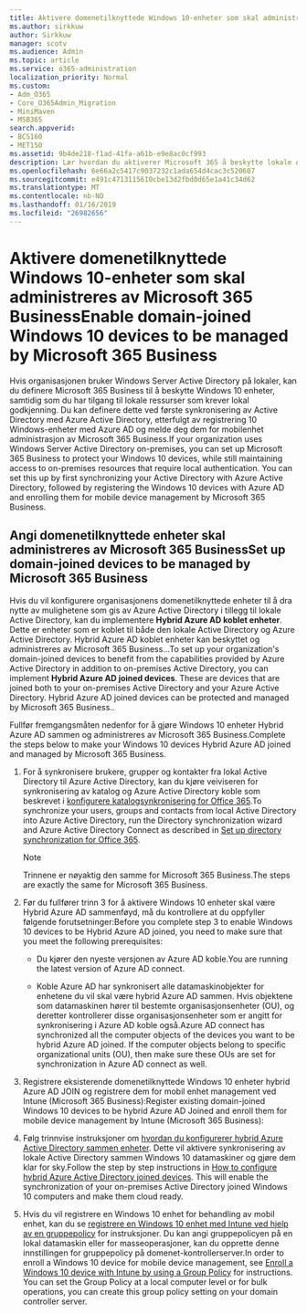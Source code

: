 ```yaml
---
title: Aktivere domenetilknyttede Windows 10-enheter som skal administreres av Microsoft 365 Business
ms.author: sirkkuw
author: Sirkkuw
manager: scotv
ms.audience: Admin
ms.topic: article
ms.service: o365-administration
localization_priority: Normal
ms.custom:
- Adm_O365
- Core_O365Admin_Migration
- MiniMaven
- MSB365
search.appverid:
- BCS160
- MET150
ms.assetid: 9b4de218-f1ad-41fa-a61b-e9e8ac0cf993
description: Lær hvordan du aktiverer Microsoft 365 å beskytte lokale AD sammen Windows 10 enheter.
ms.openlocfilehash: 6e66a2c5417c9037232c1ada654d4cac3c520607
ms.sourcegitcommit: e491c4713115610cbe13d2fbd0d65e1a41c34d62
ms.translationtype: MT
ms.contentlocale: nb-NO
ms.lasthandoff: 01/16/2019
ms.locfileid: "26982656"
---
```

# <a name="enable-domain-joined-windows-10-devices-to-be-managed-by-microsoft-365-business"></a><span data-ttu-id="adf1a-103">Aktivere domenetilknyttede Windows 10-enheter som skal administreres av Microsoft 365 Business</span><span class="sxs-lookup"><span data-stu-id="adf1a-103">Enable domain-joined Windows 10 devices to be managed by Microsoft 365 Business</span></span>

<span data-ttu-id="adf1a-p101">Hvis organisasjonen bruker Windows Server Active Directory på lokaler, kan du definere Microsoft 365 Business til å beskytte Windows 10 enheter, samtidig som du har tilgang til lokale ressurser som krever lokal godkjenning. Du kan definere dette ved første synkronisering av Active Directory med Azure Active Directory, etterfulgt av registrering 10 Windows-enheter med Azure AD og melde deg dem for mobilenhet administrasjon av Microsoft 365 Business.</span><span class="sxs-lookup"><span data-stu-id="adf1a-p101">If your organization uses Windows Server Active Directory on-premises, you can set up Microsoft 365 Business to protect your Windows 10 devices, while still maintaining access to on-premises resources that require local authentication. You can set this up by first synchronizing your Active Directory with Azure Active Directory, followed by registering the Windows 10 devices with Azure AD and enrolling them for mobile device management by Microsoft 365 Business.</span></span>
  
## <a name="set-up-domain-joined-devices-to-be-managed-by-microsoft-365-business"></a><span data-ttu-id="adf1a-106">Angi domenetilknyttede enheter skal administreres av Microsoft 365 Business</span><span class="sxs-lookup"><span data-stu-id="adf1a-106">Set up domain-joined devices to be managed by Microsoft 365 Business</span></span>

<span data-ttu-id="adf1a-p102">Hvis du vil konfigurere organisasjonens domenetilknyttede enheter til å dra nytte av mulighetene som gis av Azure Active Directory i tillegg til lokale Active Directory, kan du implementere **Hybrid Azure AD koblet enheter**. Dette er enheter som er koblet til både den lokale Active Directory og Azure Active Directory. Hybrid Azure AD koblet enheter kan beskyttet og administreres av Microsoft 365 Business...</span><span class="sxs-lookup"><span data-stu-id="adf1a-p102">To set up your organization's domain-joined devices to benefit from the capabilities provided by Azure Active Directory in addition to on-premises Active Directory, you can implement **Hybrid Azure AD joined devices**. These are devices that are joined both to your on-premises Active Directory and your Azure Active Directory. Hybrid Azure AD joined devices can be protected and managed by Microsoft 365 Business..</span></span> 
  
<span data-ttu-id="adf1a-110">Fullfør fremgangsmåten nedenfor for å gjøre Windows 10 enheter Hybrid Azure AD sammen og administreres av Microsoft 365 Business.</span><span class="sxs-lookup"><span data-stu-id="adf1a-110">Complete the steps below to make your Windows 10 devices Hybrid Azure AD joined and managed by Microsoft 365 Business.</span></span>
  
1. <span data-ttu-id="adf1a-111">For å synkronisere brukere, grupper og kontakter fra lokal Active Directory til Azure Active Directory, kan du kjøre veiviseren for synkronisering av katalog og Azure Active Directory koble som beskrevet i [konfigurere katalogsynkronisering for Office 365](https://support.office.com/article/1b3b5318-6977-42ed-b5c7-96fa74b08846).</span><span class="sxs-lookup"><span data-stu-id="adf1a-111">To synchronize your users, groups and contacts from local Active Directory into Azure Active Directory, run the Directory synchronization wizard and Azure Active Directory Connect as described in [Set up directory synchronization for Office 365](https://support.office.com/article/1b3b5318-6977-42ed-b5c7-96fa74b08846).</span></span>
    
    > [!NOTE]
    > <span data-ttu-id="adf1a-112">Trinnene er nøyaktig den samme for Microsoft 365 Business.</span><span class="sxs-lookup"><span data-stu-id="adf1a-112">The steps are exactly the same for Microsoft 365 Business.</span></span> 
  
2. <span data-ttu-id="adf1a-113">Før du fullfører trinn 3 for å aktivere Windows 10 enheter skal være Hybrid Azure AD sammenføyd, må du kontrollere at du oppfyller følgende forutsetninger:</span><span class="sxs-lookup"><span data-stu-id="adf1a-113">Before you complete step 3 to enable Windows 10 devices to be Hybrid Azure AD joined, you need to make sure that you meet the following prerequisites:</span></span>
    
   - <span data-ttu-id="adf1a-114">Du kjører den nyeste versjonen av Azure AD koble.</span><span class="sxs-lookup"><span data-stu-id="adf1a-114">You are running the latest version of Azure AD connect.</span></span>
    
   - <span data-ttu-id="adf1a-p103">Koble Azure AD har synkronisert alle datamaskinobjekter for enhetene du vil skal være hybrid Azure AD sammen. Hvis objektene som datamaskinen hører til bestemte organisasjonsenheter (OU), og deretter kontrollerer disse organisasjonsenheter som er angitt for synkronisering i Azure AD koble også.</span><span class="sxs-lookup"><span data-stu-id="adf1a-p103">Azure AD connect has synchronized all the computer objects of the devices you want to be hybrid Azure AD joined. If the computer objects belong to specific organizational units (OU), then make sure these OUs are set for synchronization in Azure AD connect as well.</span></span>
    
3. <span data-ttu-id="adf1a-117">Registrere eksisterende domenetilknyttede Windows 10 enheter hybrid Azure AD JOIN og registrere dem for mobil enhet management ved Intune (Microsoft 365 Business):</span><span class="sxs-lookup"><span data-stu-id="adf1a-117">Register existing domain-joined Windows 10 devices to be hybrid Azure AD Joined and enroll them for mobile device management by Intune (Microsoft 365 Business):</span></span>
    
4. <span data-ttu-id="adf1a-p104">Følg trinnvise instruksjoner om [hvordan du konfigurerer hybrid Azure Active Directory sammen enheter](https://go.microsoft.com/fwlink/p/?linkid=872870). Dette vil aktivere synkronisering av lokale Active Directory sammen Windows 10 datamaskiner og gjøre dem klar for sky.</span><span class="sxs-lookup"><span data-stu-id="adf1a-p104">Follow the step by step instructions in [How to configure hybrid Azure Active Directory joined devices](https://go.microsoft.com/fwlink/p/?linkid=872870). This will enable the synchronization of your on-premises Active Directory joined Windows 10 computers and make them cloud ready.</span></span>
    
5. <span data-ttu-id="adf1a-p105">Hvis du vil registrere en Windows 10 enhet for behandling av mobil enhet, kan du se [registrere en Windows 10 enhet med Intune ved hjelp av en gruppepolicy](https://go.microsoft.com/fwlink/p/?linkid=872871) for instruksjoner. Du kan angi gruppepolicyen på en lokal datamaskin eller for masseoperasjoner, kan du opprette denne innstillingen for gruppepolicy på domenet-kontrollerserver.</span><span class="sxs-lookup"><span data-stu-id="adf1a-p105">In order to enroll a Windows 10 device for mobile device management, see [Enroll a Windows 10 device with Intune by using a Group Policy](https://go.microsoft.com/fwlink/p/?linkid=872871) for instructions. You can set the Group Policy at a local computer level or for bulk operations, you can create this group policy setting on your domain controller server.</span></span> 
    

